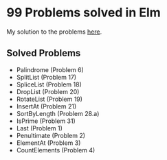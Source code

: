 # 99 Problems solved in Elm

My solution to the problems [here](https://johncrane.gitbooks.io/ninety-nine-elm-problems/).

## Solved Problems

- Palindrome (Problem 6)
- SplitList (Problem 17)
- SpliceList (Problem 18)
- DropList (Problem 20)
- RotateList (Problem 19)
- InsertAt (Problem 21)
- SortByLength (Problem 28.a)
- IsPrime (Problem 31)
- Last (Problem 1)
- Penultimate (Problem 2)
- ElementAt (Problem 3)
- CountElements (Problem 4)
